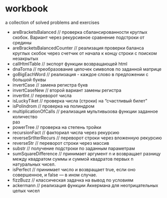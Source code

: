# workbook
a collection of solved problems and exercises


* areBracketsBalanced                               // проверка сбалансированности круглых скобок. Вариант 
                                                     через рекурсивное сравнение подстроки от средины
* areBracketsBalancedCounter                        // реализация проверки баланса круглых скобок через счетчик
                                                     от начала к концу строки с поиском незакрытых
* callHtmlTable                                     // экспорт функции возвращающей html
* dnaTorna                                          // преобразование цепочек символов по заданной матрице
* goBigEachWord                                     // реализация  - каждое слово в предложении с большой 
                                                     буквы
* invertCase                                        // замена регистра букв
* invertCaseNew                                     // второй вариант замены регистра 
* invertInt                                         // переворот числа
* isLuckyTiket                                      // проверка числа (строки) на “счастливый билет”
* isPolindrom                                       // проверка на полиндром
* multiplicationOfCalls                             // реализация мультивызова функции заданное количество  
                                                     раз
* powerTree                                         // проверка на степень тройки
* recursionFact                                     // факториал числа через рекурсию
* reverseSrtIterRecurs                              // переворот строки через вложенную рекурсию
* reverseStr                                        // переворот строки через массив
* substr                                            // получение подстроки по заданным параметрам
* sumSquareDifference                               // принимает аргумент n и возвращает разницу между квадратом суммы и суммой квадратов 
                                                      первых n натуральных чисел.
* isPerfect                                         // принимает число и возвращает true, если оно совершенное, и false — в ином случае.
* fizzBuzz                                          // классическая задачка на вывод по условиям
* ackermann                                         // реализация функции Аккермана для неотрицательных целых чисел
